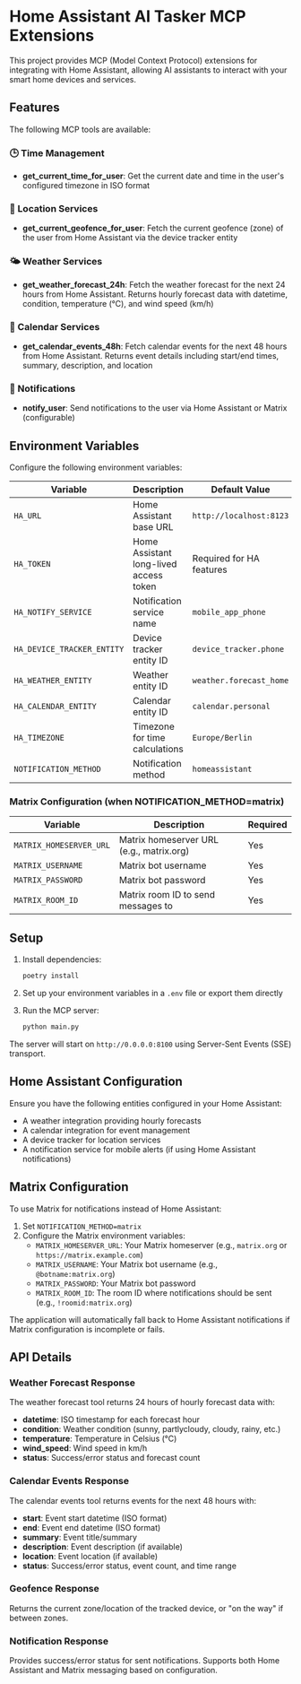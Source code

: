 # Home Assistant AI Tasker MCP Extensions

This project provides MCP (Model Context Protocol) extensions for integrating with Home Assistant, allowing AI assistants to interact with your smart home devices and services.

## Features

The following MCP tools are available:

### 🕒 Time Management
- **get_current_time_for_user**: Get the current date and time in the user's configured timezone in ISO format

### 📍 Location Services  
- **get_current_geofence_for_user**: Fetch the current geofence (zone) of the user from Home Assistant via the device tracker entity

### 🌤️ Weather Services
- **get_weather_forecast_24h**: Fetch the weather forecast for the next 24 hours from Home Assistant. Returns hourly forecast data with datetime, condition, temperature (°C), and wind speed (km/h)

### 📅 Calendar Services
- **get_calendar_events_48h**: Fetch calendar events for the next 48 hours from Home Assistant. Returns event details including start/end times, summary, description, and location

### 📱 Notifications
- **notify_user**: Send notifications to the user via Home Assistant or Matrix (configurable)

## Environment Variables

Configure the following environment variables:

| Variable                   | Description                            | Default Value            |
|----------------------------|----------------------------------------|--------------------------|
| `HA_URL`                   | Home Assistant base URL                | `http://localhost:8123`  |
| `HA_TOKEN`                 | Home Assistant long-lived access token | Required for HA features |
| `HA_NOTIFY_SERVICE`        | Notification service name              | `mobile_app_phone`       |
| `HA_DEVICE_TRACKER_ENTITY` | Device tracker entity ID               | `device_tracker.phone`   |
| `HA_WEATHER_ENTITY`        | Weather entity ID                      | `weather.forecast_home`  |
| `HA_CALENDAR_ENTITY`       | Calendar entity ID                     | `calendar.personal`      |
| `HA_TIMEZONE`              | Timezone for time calculations         | `Europe/Berlin`          |
| `NOTIFICATION_METHOD`      | Notification method                    | `homeassistant`          |

### Matrix Configuration (when NOTIFICATION_METHOD=matrix)

| Variable                | Description                              | Required |
|-------------------------|------------------------------------------|----------|
| `MATRIX_HOMESERVER_URL` | Matrix homeserver URL (e.g., matrix.org) | Yes      |
| `MATRIX_USERNAME`       | Matrix bot username                      | Yes      |
| `MATRIX_PASSWORD`       | Matrix bot password                      | Yes      |
| `MATRIX_ROOM_ID`        | Matrix room ID to send messages to       | Yes      |

## Setup

1. Install dependencies:
   ```bash
   poetry install
   ```

2. Set up your environment variables in a `.env` file or export them directly

3. Run the MCP server:
   ```bash
   python main.py
   ```

The server will start on `http://0.0.0.0:8100` using Server-Sent Events (SSE) transport.

## Home Assistant Configuration

Ensure you have the following entities configured in your Home Assistant:

- A weather integration providing hourly forecasts
- A calendar integration for event management
- A device tracker for location services
- A notification service for mobile alerts (if using Home Assistant notifications)

## Matrix Configuration

To use Matrix for notifications instead of Home Assistant:

1. Set `NOTIFICATION_METHOD=matrix`
2. Configure the Matrix environment variables:
   - `MATRIX_HOMESERVER_URL`: Your Matrix homeserver (e.g., `matrix.org` or `https://matrix.example.com`)
   - `MATRIX_USERNAME`: Your Matrix bot username (e.g., `@botname:matrix.org`)
   - `MATRIX_PASSWORD`: Your Matrix bot password
   - `MATRIX_ROOM_ID`: The room ID where notifications should be sent (e.g., `!roomid:matrix.org`)

The application will automatically fall back to Home Assistant notifications if Matrix configuration is incomplete or fails.

## API Details

### Weather Forecast Response

The weather forecast tool returns 24 hours of hourly forecast data with:
- **datetime**: ISO timestamp for each forecast hour
- **condition**: Weather condition (sunny, partlycloudy, cloudy, rainy, etc.)
- **temperature**: Temperature in Celsius (°C)
- **wind_speed**: Wind speed in km/h
- **status**: Success/error status and forecast count

### Calendar Events Response

The calendar events tool returns events for the next 48 hours with:
- **start**: Event start datetime (ISO format)
- **end**: Event end datetime (ISO format)
- **summary**: Event title/summary
- **description**: Event description (if available)
- **location**: Event location (if available)
- **status**: Success/error status, event count, and time range

### Geofence Response

Returns the current zone/location of the tracked device, or "on the way" if between zones.

### Notification Response

Provides success/error status for sent notifications. Supports both Home Assistant and Matrix messaging based on configuration.
